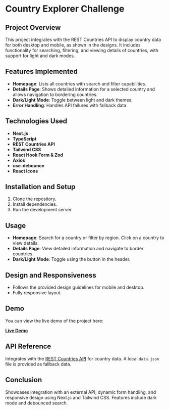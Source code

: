 # Country Explorer Challenge

## Project Overview

This project integrates with the REST Countries API to display country data for both desktop and mobile, as shown in the designs. It includes functionality for searching, filtering, and viewing details of countries, with support for light and dark modes.

## Features Implemented

- **Homepage**: Lists all countries with search and filter capabilities.
- **Details Page**: Shows detailed information for a selected country and allows navigation to bordering countries.
- **Dark/Light Mode**: Toggle between light and dark themes.
- **Error Handling**: Handles API failures with fallback data.

## Technologies Used

- **Next.js**
- **TypeScript**
- **REST Countries API**
- **Tailwind CSS**
- **React Hook Form & Zod**
- **Axios**
- **use-debounce**
- **React Icons**

## Installation and Setup

1. Clone the repository.
2. Install dependencies.
3. Run the development server.

## Usage

- **Homepage**: Search for a country or filter by region. Click on a country to view details.
- **Details Page**: View detailed information and navigate to border countries.
- **Dark/Light Mode**: Toggle using the button in the header.

## Design and Responsiveness

- Follows the provided design guidelines for mobile and desktop.
- Fully responsive layout.

## Demo

You can view the live demo of the project here:

**[Live Demo](https://vercel-link-to-demo.com)**

## API Reference

Integrates with the [REST Countries API](https://restcountries.com/) for country data. A local `data.json` file is provided as fallback data.

## Conclusion

Showcases integration with an external API, dynamic form handling, and responsive design using Next.js and Tailwind CSS. Features include dark mode and debounced search.
